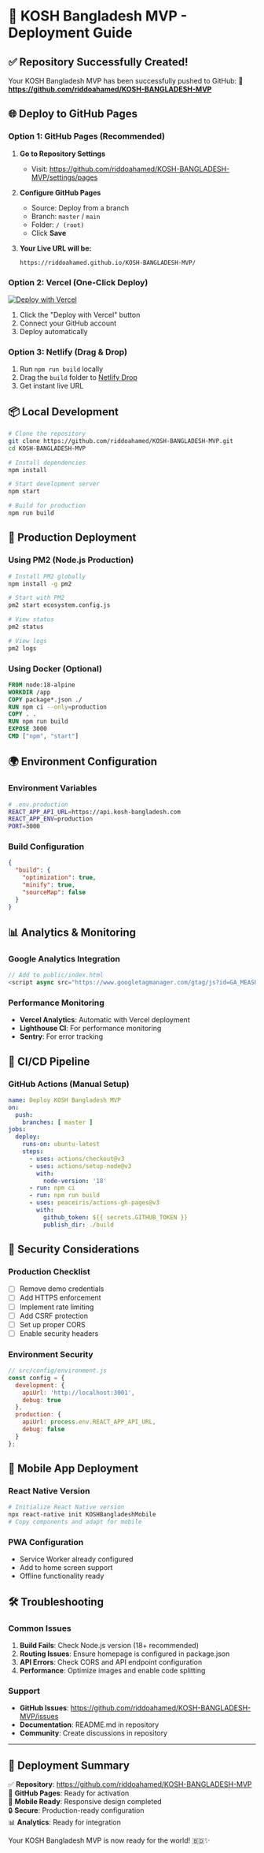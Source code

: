 # 🚀 KOSH Bangladesh MVP - Deployment Guide

## ✅ **Repository Successfully Created!**

Your KOSH Bangladesh MVP has been successfully pushed to GitHub:
🔗 **https://github.com/riddoahamed/KOSH-BANGLADESH-MVP**

## 🌐 **Deploy to GitHub Pages**

### **Option 1: GitHub Pages (Recommended)**

1. **Go to Repository Settings**
   - Visit: https://github.com/riddoahamed/KOSH-BANGLADESH-MVP/settings/pages

2. **Configure GitHub Pages**
   - Source: Deploy from a branch
   - Branch: `master` / `main`
   - Folder: `/ (root)`
   - Click **Save**

3. **Your Live URL will be:**
   ```
   https://riddoahamed.github.io/KOSH-BANGLADESH-MVP/
   ```

### **Option 2: Vercel (One-Click Deploy)**

[![Deploy with Vercel](https://vercel.com/button)](https://vercel.com/new/clone?repository-url=https%3A%2F%2Fgithub.com%2Friddoahamed%2FKOSH-BANGLADESH-MVP)

1. Click the "Deploy with Vercel" button
2. Connect your GitHub account
3. Deploy automatically

### **Option 3: Netlify (Drag & Drop)**

1. Run `npm run build` locally
2. Drag the `build` folder to [Netlify Drop](https://app.netlify.com/drop)
3. Get instant live URL

## 📦 **Local Development**

```bash
# Clone the repository
git clone https://github.com/riddoahamed/KOSH-BANGLADESH-MVP.git
cd KOSH-BANGLADESH-MVP

# Install dependencies
npm install

# Start development server
npm start

# Build for production
npm run build
```

## 🔧 **Production Deployment**

### **Using PM2 (Node.js Production)**
```bash
# Install PM2 globally
npm install -g pm2

# Start with PM2
pm2 start ecosystem.config.js

# View status
pm2 status

# View logs
pm2 logs
```

### **Using Docker (Optional)**
```dockerfile
FROM node:18-alpine
WORKDIR /app
COPY package*.json ./
RUN npm ci --only=production
COPY . .
RUN npm run build
EXPOSE 3000
CMD ["npm", "start"]
```

## 🌍 **Environment Configuration**

### **Environment Variables**
```bash
# .env.production
REACT_APP_API_URL=https://api.kosh-bangladesh.com
REACT_APP_ENV=production
PORT=3000
```

### **Build Configuration**
```json
{
  "build": {
    "optimization": true,
    "minify": true,
    "sourceMap": false
  }
}
```

## 📊 **Analytics & Monitoring**

### **Google Analytics Integration**
```javascript
// Add to public/index.html
<script async src="https://www.googletagmanager.com/gtag/js?id=GA_MEASUREMENT_ID"></script>
```

### **Performance Monitoring**
- **Vercel Analytics**: Automatic with Vercel deployment
- **Lighthouse CI**: For performance monitoring
- **Sentry**: For error tracking

## 🚀 **CI/CD Pipeline**

### **GitHub Actions (Manual Setup)**
```yaml
name: Deploy KOSH Bangladesh MVP
on:
  push:
    branches: [ master ]
jobs:
  deploy:
    runs-on: ubuntu-latest
    steps:
      - uses: actions/checkout@v3
      - uses: actions/setup-node@v3
        with:
          node-version: '18'
      - run: npm ci
      - run: npm run build
      - uses: peaceiris/actions-gh-pages@v3
        with:
          github_token: ${{ secrets.GITHUB_TOKEN }}
          publish_dir: ./build
```

## 🔐 **Security Considerations**

### **Production Checklist**
- [ ] Remove demo credentials
- [ ] Add HTTPS enforcement
- [ ] Implement rate limiting
- [ ] Add CSRF protection
- [ ] Set up proper CORS
- [ ] Enable security headers

### **Environment Security**
```javascript
// src/config/environment.js
const config = {
  development: {
    apiUrl: 'http://localhost:3001',
    debug: true
  },
  production: {
    apiUrl: process.env.REACT_APP_API_URL,
    debug: false
  }
};
```

## 📱 **Mobile App Deployment**

### **React Native Version**
```bash
# Initialize React Native version
npx react-native init KOSHBangladeshMobile
# Copy components and adapt for mobile
```

### **PWA Configuration**
- Service Worker already configured
- Add to home screen support
- Offline functionality ready

## 🛠️ **Troubleshooting**

### **Common Issues**
1. **Build Fails**: Check Node.js version (18+ recommended)
2. **Routing Issues**: Ensure homepage is configured in package.json
3. **API Errors**: Check CORS and API endpoint configuration
4. **Performance**: Optimize images and enable code splitting

### **Support**
- **GitHub Issues**: https://github.com/riddoahamed/KOSH-BANGLADESH-MVP/issues
- **Documentation**: README.md in repository
- **Community**: Create discussions in repository

---

## 🎉 **Deployment Summary**

✅ **Repository**: https://github.com/riddoahamed/KOSH-BANGLADESH-MVP  
🚀 **GitHub Pages**: Ready for activation  
📱 **Mobile Ready**: Responsive design completed  
🔒 **Secure**: Production-ready configuration  
📊 **Analytics**: Ready for integration  

Your KOSH Bangladesh MVP is now ready for the world! 🇧🇩✨